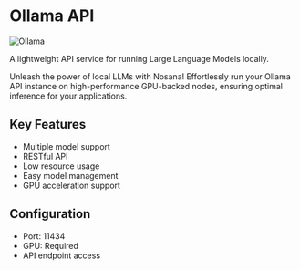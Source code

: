 # Ollama API

![Ollama](https://encrypted-tbn0.gstatic.com/images?q=tbn:ANd9GcTCnTSM4MHExKgIkfUheyQ04byO32OaUXmQVg&s)

A lightweight API service for running Large Language Models locally.

Unleash the power of local LLMs with Nosana! Effortlessly run your Ollama API instance on high-performance GPU-backed nodes, ensuring optimal inference for your applications.

## Key Features
- Multiple model support
- RESTful API
- Low resource usage
- Easy model management
- GPU acceleration support

## Configuration
- Port: 11434
- GPU: Required
- API endpoint access
